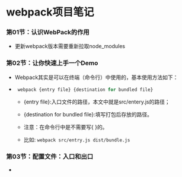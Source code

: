 # webpack项目笔记
### 第01节：认识WebPack的作用

- 更新webpack版本需要重新拉取node_modules

### 第02节：让你快速上手一个Demo
- Webpack其实是可以在终端（命令行）中使用的，基本使用方法如下：

 -  ```js
     webpack {entry file} {destination for bundled file}
    ```
    + {entry file}:入口文件的路径，本文中就是src/entery.js的路径；
    + {destination for bundled file}:填写打包后存放的路径。
    + 注意：在命令行中是不需要写{ }的。

    + 比如: `webpack src/entry.js dist/bundle.js`

### 第03节：配置文件：入口和出口
-